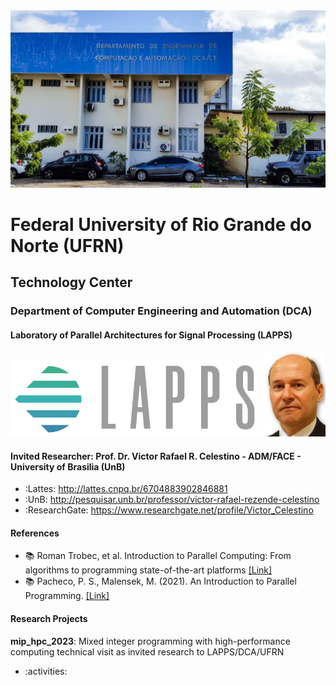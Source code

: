 <center><img width="800" src="images/DCA1.jpg"></center>

# Federal University of Rio Grande do Norte (UFRN)
## Technology Center
### Department of Computer Engineering and Automation (DCA)
#### Laboratory of Parallel Architectures for Signal Processing (LAPPS)

<left><img width="400" src="images/logo-lapps.png"></left> <right><img width="100" src="images/Victor_2018.jpg"></right>

#### Invited Researcher: Prof. Dr. Victor Rafael R. Celestino - ADM/FACE - University of Brasilia (UnB)
- :Lattes: http://lattes.cnpq.br/6704883902846881
- :UnB: http://pesquisar.unb.br/professor/victor-rafael-rezende-celestino
- :ResearchGate: https://www.researchgate.net/profile/Victor_Celestino

#### References

- :books: Roman Trobec, et al. Introduction to Parallel Computing: From algorithms to programming state-of-the-art platforms [[Link]](https://link.springer.com/book/10.1007/978-3-319-98833-7/)
- :books: Pacheco, P. S., Malensek, M. (2021). An Introduction to Parallel Programming. [[Link]](https://doi.org/10.1016/B978-0-12-804605-0.00002-6/)

#### Research Projects

**mip_hpc_2023**: Mixed integer programming with high-performance computing technical visit as invited research to LAPPS/DCA/UFRN
- :activities:
